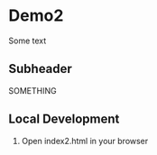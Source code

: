 # Demo2

Some text

## Subheader

SOMETHING

## Local Development

1. Open index2.html in your browser